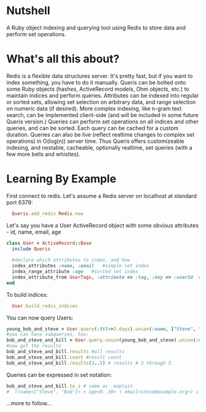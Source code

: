 Nutshell
========
A Ruby object indexing and querying tool using Redis to store data and perform set operations.

What's all this about?
====
Redis is a flexible data structures server. It's pretty fast, but if you want to index something, you have to do it manually.
Queris can be bolted onto some Ruby objects (hashes, ActiveRecord models, Ohm objects, etc.) to maintain indices and perform queries. Attributes can be indexed into regular or sorted sets, allowing set selection on arbitrary data, and range selection on numeric data (if desired). More complex indexing, like n-gram text search, can be implemented client-side (and will be included in some future Queris version.)
Queries can perform set operations on all indices and other queries, and can be sorted. Each query can be cached for a custom duration. Queries can also be live (reflect realtime changes to complex set operations) in O(log(n)) server time.
Thus Queris offers customizeable indexing, and nestable, cacheable, optionally realtime, set queries (with a few more bells and whistles).

Learning By Example
===================
First connect to redis. Let's assume a Redis server on localhost at standard port 6379:
```ruby
  Queris.add_redis Redis.new
```
Let's say you have a User ActiveRecord object with some obvious attributes - id, name, email, age
```ruby
class User < ActiveRecord::Base
  include Queris
  
  #declare which attributes to index, and how
  index_attributes :name, :email   #simple set index
  index_range_attribute :age   #sorted set index
  index_attribute_from UserTags, :attribute => :tag, :key => :userId  #index from a different model
end
```
To build indices:
```ruby
  User.build_redis_indices
```
You can now query Users:
```ruby
young_bob_and_steve = User.query(:ttl=>2.days).union(:name, ["Steve", "Bob"]).intersect(:age, 0..30).diff(:email, "steve@example.org") #query expires in 2 days
#you can have subqueries, too:
bob_and_steve_and_bill = User.query.union(young_bob_and_steve).union(:name, "Bill")
#now get the results
bob_and_steve_and_bill.results #all results
bob_and_steve_and_bill.count #result count
bob_and_steve_and_bill.results(3..5) # results # 3 through 5
```
Queries can be expressed in set notation:
```ruby
bob_and_steve_and_bill.to_s # same as .explain
#  ((name<["Steve", "Bob"]> ∩ age<0..30> ∖ email<steve@example.org>) ∪ name<Bill>)
```

...more to follow...